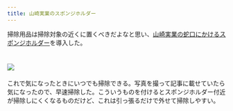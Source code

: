 ```yaml
---
title: 山崎実業のスポンジホルダー
---
```

掃除用品は掃除対象の近くに置くべきだよなと思い、[山崎実業の蛇口にかけるスポンジホルダー](https://www.amazon.co.jp/dp/B07MM4GC6P)を導入した。

![](https://lh5.googleusercontent.com/RMdzSj27cuFJ_ne3Y-epojZpYs8zQh7D1PKe3vJ8kUB1xq9TOWqZzcd8BkSDPtRbheZuw6HgGq3Kn2v1rBV8o0sAF9TItTVGwhJqUkRiAAVPOIaxwtS4pd0LbM2yKM92OVn8pXgD6KbEWwCpH87rNaYaJjTe2bKTXWiDbBztd3LiGiI1td3jfJRaS9cc)
===================================================================================================================================================================================================================================

これで気になったときにいつでも掃除できる。写真を撮って記事に載せていたら気になったので、早速掃除した。こういうものを付けるとスポンジホルダー付近が掃除しにくくなるものだけど、これは引っ張るだけで外せて掃除しやすい。
